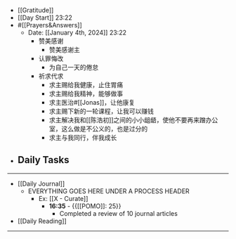 - [[Gratitude]]
- [[Day Start]] 23:22
- #[[Prayers&Answers]]
    - Date: [[January 4th, 2024]] 23:22
        - 赞美感谢
            - 赞美感谢主
        - 认罪悔改
            - 为自己一天的倦怠
        - 祈求代求
            - 求主赐给我健康，止住胃痛
            - 求主赐给我精神，能够做事
            - 求主医治#[[Jonas]]，让他康复
            - 求主赐下新的一轮课程，让我可以赚钱
            - 求主解决我和[[陈浩初]]之间的小小龃龉，使他不要再来蹭办公室，这么做是不公义的，也是过分的
            - 求主与我同行，伴我成长
- Daily Tasks
    - 
- ---
- [[Daily Journal]] 
    - EVERYTHING GOES HERE UNDER A PROCESS HEADER
        - Ex: [[X - Curate]]
            - **16:35** - {{[[POMO]]: 25}}
                -  Completed a review of 10 journal articles
- [[Daily Reading]]
- ---
